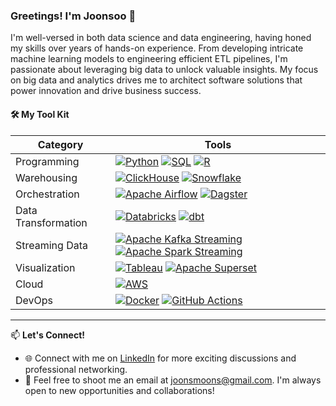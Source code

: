 ### Greetings! I'm Joonsoo 👋

I'm well-versed in both data science and data engineering, having honed my skills over years of hands-on experience. From developing intricate machine learning models to engineering efficient ETL pipelines, I'm passionate about leveraging big data to unlock valuable insights. My focus on big data and analytics drives me to architect software solutions that power innovation and drive business success.

#### 🛠️ My Tool Kit 
| **Category**            | **Tools**                                     |
|---------------------|-------------------------------------------|
| Programming         | [![Python](https://img.shields.io/badge/Python-Programming-blue?logo=python&logoColor=white)](https://www.python.org/) [![SQL](https://img.shields.io/badge/SQL-Database-blue?logo=sql&logoColor=white)](https://en.wikipedia.org/wiki/SQL) [![R](https://img.shields.io/badge/R-Programming-blue?logo=r&logoColor=white)](https://www.r-project.org/)|
| Warehousing         |[![ClickHouse](https://img.shields.io/badge/ClickHouse-DB-blue?logo=clickhouse&logoColor=white)](https://clickhouse.tech/) [![Snowflake](https://img.shields.io/badge/Snowflake-DB-blue?logo=snowflake&logoColor=white)](https://www.snowflake.com/)|
| Orchestration       | [![Apache Airflow](https://img.shields.io/badge/Apache%20Airflow-DB-blue?logo=apache-airflow&logoColor=white)](https://airflow.apache.org/) [![Dagster](https://img.shields.io/badge/Dagster-DB-blue?logo=dagster&logoColor=white)](https://dagster.io/)                   |
| Data Transformation | [![Databricks](https://img.shields.io/badge/Databricks-DB-blue?logo=databricks&logoColor=white)](https://databricks.com/) [![dbt](https://img.shields.io/badge/dbt-DB-blue?logo=dbt&logoColor=white)](https://www.getdbt.com/)               |
| Streaming Data      | [![Apache Kafka Streaming](https://img.shields.io/badge/Apache%20Kafka-DB-blue?logo=apache-kafka&logoColor=white)](https://kafka.apache.org/) [![Apache Spark Streaming](https://img.shields.io/badge/Apache%20Spark%20Streaming-DB-blue?logo=apache-spark&logoColor=white)](https://spark.apache.org/streaming/)            |
| Visualization       | [![Tableau](https://img.shields.io/badge/Tableau-DB-blue?logo=tableau&logoColor=white)](https://www.tableau.com/) [![Apache Superset](https://img.shields.io/badge/Apache%20Superset-DB-blue?logo=apache%20superset&logoColor=white)](https://superset.apache.org/)|
| Cloud       | [![AWS](https://img.shields.io/badge/AWS-Cloud-blue?logo=amazon-aws&logoColor=white)](https://aws.amazon.com/)               |
| DevOps       | [![Docker](https://img.shields.io/badge/Docker-Container-blue?logo=docker&logoColor=white)](https://www.docker.com/) [![GitHub Actions](https://img.shields.io/badge/GitHub%20Actions-Build-blue?logo=github-actions&logoColor=white)](https://github.com/features/actions) |



---

📫 **Let's Connect!**

- 🌐 Connect with me on [LinkedIn](https://www.linkedin.com/in/joonsmoons/) for more exciting discussions and professional networking.
- 📧 Feel free to shoot me an email at joonsmoons@gmail.com. I'm always open to new opportunities and collaborations!
